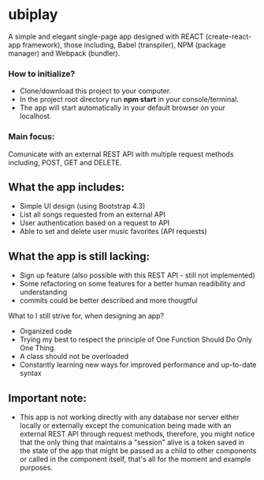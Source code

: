 # ubiplay
A simple and elegant single-page app designed with REACT (create-react-app framework), those including, Babel (transpiler), NPM (package manager) and Webpack (bundler).

### How to initialize? ###
+ Clone/download this project to your computer. 
+ In the project root directory run **npm start** in your console/terminal.
+ The app will start automatically in your default browser on your localhost.

### Main focus:
Comunicate with an external REST API with multiple request methods including, POST, GET and DELETE.

## What the app includes:
+ Simple UI design (using Bootstrap 4.3)
+ List all songs requested from an external API
+ User authentication based on a request to API
+ Able to set and delete user music favorites (API requests)

## What the app is still lacking:
+ Sign up feature (also possible with this REST API - still not implemented)
+ Some refactoring on some features for a better human readibility and understanding
+ commits could be better described and more thougtful

What to I still strive for, when designing an app?
+ Organized code
+ Trying my best to respect the principle of One Function Should Do Only One Thing.
+ A class should not be overloaded
+ Constantly learning new ways for improved performance and up-to-date syntax


## Important note: 
+ This app is not working directly with any database nor server either locally or externally except 
the comunication being made with an external REST API through request methods, 
therefore, you might notice that the only thing that maintains a "session" 
alive is a token saved in the state of the app that might be passed as a child to other components or called in the component itself, that's all for the moment and example purposes.

